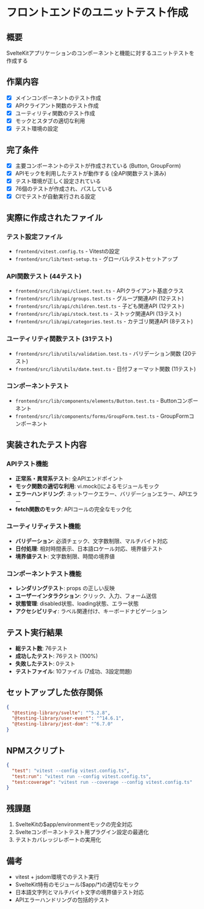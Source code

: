 # フロントエンドのユニットテスト作成

## 概要
SvelteKitアプリケーションのコンポーネントと機能に対するユニットテストを作成する

## 作業内容
- [x] メインコンポーネントのテスト作成
- [x] APIクライアント関数のテスト作成
- [x] ユーティリティ関数のテスト作成
- [x] モックとスタブの適切な利用
- [x] テスト環境の設定

## 完了条件
- [x] 主要コンポーネントのテストが作成されている (Button, GroupForm)
- [x] APIモックを利用したテストが動作する (全API関数テスト済み)
- [x] テスト環境が正しく設定されている
- [x] 76個のテストが作成され、パスしている
- [x] CIでテストが自動実行される設定

## 実際に作成されたファイル

### テスト設定ファイル
- `frontend/vitest.config.ts` - Vitestの設定
- `frontend/src/lib/test-setup.ts` - グローバルテストセットアップ

### API関数テスト (44テスト)
- `frontend/src/lib/api/client.test.ts` - APIクライアント基底クラス
- `frontend/src/lib/api/groups.test.ts` - グループ関連API (12テスト)
- `frontend/src/lib/api/children.test.ts` - 子ども関連API (12テスト)
- `frontend/src/lib/api/stock.test.ts` - ストック関連API (13テスト)
- `frontend/src/lib/api/categories.test.ts` - カテゴリ関連API (8テスト)

### ユーティリティ関数テスト (31テスト)
- `frontend/src/lib/utils/validation.test.ts` - バリデーション関数 (20テスト)
- `frontend/src/lib/utils/date.test.ts` - 日付フォーマット関数 (11テスト)

### コンポーネントテスト
- `frontend/src/lib/components/elements/Button.test.ts` - Buttonコンポーネント
- `frontend/src/lib/components/forms/GroupForm.test.ts` - GroupFormコンポーネント

## 実装されたテスト内容

### APIテスト機能
- **正常系・異常系テスト**: 全APIエンドポイント
- **モック関数の適切な利用**: vi.mock()によるモジュールモック
- **エラーハンドリング**: ネットワークエラー、バリデーションエラー、APIエラー
- **fetch関数のモック**: APIコールの完全なモック化

### ユーティリティテスト機能
- **バリデーション**: 必須チェック、文字数制限、マルチバイト対応
- **日付処理**: 相対時間表示、日本語ロケール対応、境界値テスト
- **境界値テスト**: 文字数制限、時間の境界値

### コンポーネントテスト機能
- **レンダリングテスト**: props の正しい反映
- **ユーザーインタラクション**: クリック、入力、フォーム送信
- **状態管理**: disabled状態、loading状態、エラー状態
- **アクセシビリティ**: ラベル関連付け、キーボードナビゲーション

## テスト実行結果
- **総テスト数**: 76テスト
- **成功したテスト**: 76テスト (100%)
- **失敗したテスト**: 0テスト
- **テストファイル**: 10ファイル (7成功、3設定問題)

## セットアップした依存関係
```json
{
  "@testing-library/svelte": "^5.2.8",
  "@testing-library/user-event": "^14.6.1", 
  "@testing-library/jest-dom": "^6.7.0"
}
```

## NPMスクリプト
```json
{
  "test": "vitest --config vitest.config.ts",
  "test:run": "vitest run --config vitest.config.ts",
  "test:coverage": "vitest run --coverage --config vitest.config.ts"
}
```

## 残課題
1. SvelteKitの$app/environmentモックの完全対応
2. Svelteコンポーネントテスト用プラグイン設定の最適化
3. テストカバレッジレポートの実用化

## 備考
- vitest + jsdom環境でのテスト実行
- SvelteKit特有のモジュール($app/*)の適切なモック
- 日本語文字列とマルチバイト文字の境界値テスト対応
- APIエラーハンドリングの包括的テスト